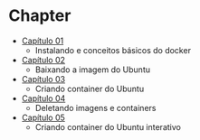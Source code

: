 # Chapter

* [Capítulo 01](chapter01/README.md)
  * Instalando e conceitos básicos do docker  
* [Capítulo 02](chapter02/README.md)
  * Baixando a imagem do Ubuntu
* [Capítulo 03](chapter03/README.md)
  * Criando container do Ubuntu
* [Capítulo 04](chapter04/README.md)
  * Deletando imagens e containers
* [Capítulo 05](chapter05/README.md)
  * Criando container do Ubuntu interativo